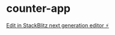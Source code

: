 # counter-app

[Edit in StackBlitz next generation editor ⚡️](https://stackblitz.com/~/github.com/yadav54321/counter-app)